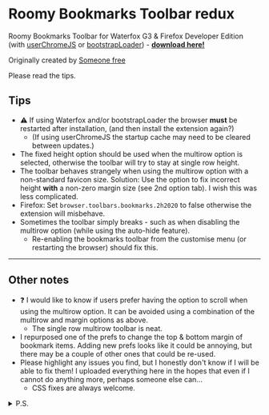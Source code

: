# Roomy Bookmarks Toolbar redux #

Roomy Bookmarks Toolbar for Waterfox G3 & Firefox Developer Edition (with [userChromeJS](https://github.com/xiaoxiaoflood/firefox-scripts) or [bootstrapLoader](https://github.com/xiaoxiaoflood/firefox-scripts/tree/master/extensions/bootstrapLoader)) - __[download here!](https://github.com/p1usminus/roomybookmarksredux/releases/latest)__

Originally created by [Someone free](https://web.archive.org/web/20191029180906/https://legacycollector.org/firefox-addons/210846/index.html)

Please read the tips.

## Tips ##
* :warning: If using Waterfox and/or bootstrapLoader the browser __must__ be restarted after installation, (and then install the extension again?)
  * (If using userChromeJS the startup cache may need to be cleared between updates.)
* The fixed height option should be used when the multirow option is selected, otherwise the toolbar will try to stay at single row height.
* The toolbar behaves strangely when using the multirow option with a non-standard favicon size. Solution: Use the option to fix incorrect height __with__ a non-zero margin size (see 2nd option tab). I wish this was less complicated.
* Firefox: Set `browser.toolbars.bookmarks.2h2020` to false otherwise the extension will misbehave.
* Sometimes the toolbar simply breaks - such as when disabling the multirow option (while using the auto-hide feature).
  * Re-enabling the bookmarks toolbar from the customise menu (or restarting the browser) should fix this.
  
- - - -

## Other notes ##
* :question: I would like to know if users prefer having the option to scroll when using the multirow option. It can be avoided using a combination of the multirow and margin options as above.
  * The single row multirow toolbar is neat.
* I repurposed one of the prefs to change the top & bottom margin of bookmark items. Adding new prefs looks like it could be annoying, but there may be a couple of other ones that could be re-used.
* Please highlight any issues you find, but I honestly don't know if I will be able to fix them! I uploaded everything here in the hopes that even if I cannot do anything more, perhaps someone else can...
	* CSS fixes are always welcome.

<details>
  <summary>P.S.</summary>
  <p>Thank you to Someone free, xiaoxiaoflood, 117649, Alex and the Thunderbird team! :clap:</p>
  <p>I only really use the autohide feature of Roomy, but after getting that to work again I thought it would be fun to get the rest of the features of this extension working again. It was, mostly.</p>
</details>

